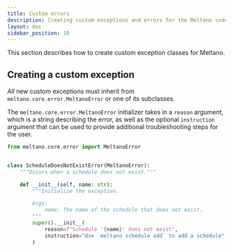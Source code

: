 ```yaml
---
title: Custom errors
description: Creating custom exceptions and errors for the Meltano codebase.
layout: doc
sidebar_position: 10
---
```


This section describes how to create custom exception classes for Meltano.

## Creating a custom exception

_All_ new custom exceptions must inherit from `meltano.core.error.MeltanoError` or one of its subclasses.

The `meltano.core.error.MeltanoError` initializer takes in a `reason` argument, which is a string describing the error, as well as the optional `instruction` argument that can be used to provide additional troubleshooting steps for the user.

```python
from meltano.core.error import MeltanoError


class ScheduleDoesNotExistError(MeltanoError):
    """Occurs when a schedule does not exist."""

    def __init__(self, name: str):
        """Initialize the exception.

        Args:
            name: The name of the schedule that does not exist.
        """
        super().__init__(
            reason=f"Schedule '{name}' does not exist",
            instruction="Use `meltano schedule add` to add a schedule",
        )
```
